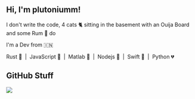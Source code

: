 ## Hi, I'm plutoniumm!
I don't write the code, 4 cats 🐈‍ sitting in the basement with an Ouija Board and some Rum 🍾 do

I'm a Dev from 🇮🇳

Rust 🤎 &nbsp;|&nbsp;
JavaScript 💛 &nbsp;|&nbsp;
Matlab 💙 &nbsp;|&nbsp;
Nodejs 💚 &nbsp;|&nbsp;
Swift 🧡 &nbsp;|&nbsp;
Python 💔 &nbsp;

## GitHub Stuff
<img align="center" src="https://github-readme-stats.vercel.app/api/top-langs/?username=plutoniumm&theme=dark&hide=jupyter%20notebook,HTML,CSS,CoffeeScript&langs_count=10&layout=compact" />
<br/>
<!-- <img align="center" src="https://github-readme-stats.vercel.app/api?username=plutoniumm&show_icons=true&theme=dark&line_height=27" alt="CoderJava github stats" /> -->
